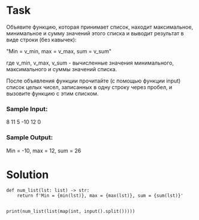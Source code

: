 # Task

Объявите функцию, которая принимает список, находит максимальное, минимальное и сумму значений этого списка и выводит результат в виде строки (без кавычек):

"Min = v_min, max = v_max, sum = v_sum"

где v_min, v_max, v_sum - вычисленные значения минимального, максимального и суммы значений списка.

После объявления функции прочитайте (с помощью функции input) список целых чисел, записанных в одну строку через пробел, и вызовите функцию с этим списком.

### Sample Input:

8 11 5 -10 12 0

### Sample Output:

Min = -10, max = 12, sum = 26

# Solution
```
def num_list(lst: list) -> str:
    return f'Min = {min(lst)}, max = {max(lst)}, sum = {sum(lst)}'


print(num_list(list(map(int, input().split()))))
```